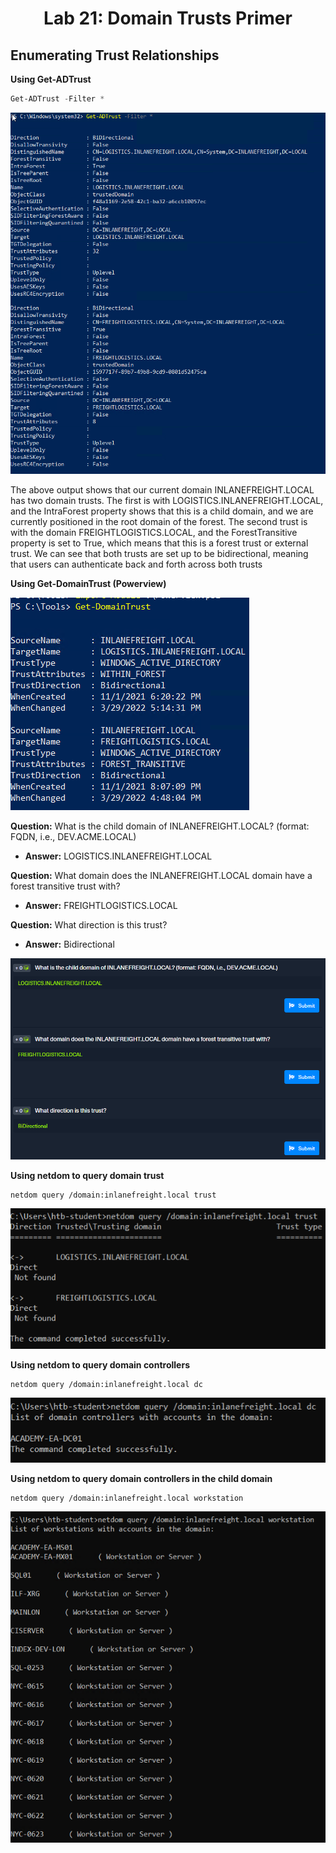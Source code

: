 <div align='center'>

# **Lab 21: Domain Trusts Primer** 

</div>

## **Enumerating Trust Relationships**

**Using Get-ADTrust**

```powershell
Get-ADTrust -Filter *
```

![](../imgs/Lab/Lab21/1.png)

The above output shows that our current domain INLANEFREIGHT.LOCAL has two domain trusts. The first is with LOGISTICS.INLANEFREIGHT.LOCAL, and the IntraForest property shows that this is a child domain, and we are currently positioned in the root domain of the forest. The second trust is with the domain FREIGHTLOGISTICS.LOCAL, and the ForestTransitive property is set to True, which means that this is a forest trust or external trust. We can see that both trusts are set up to be bidirectional, meaning that users can authenticate back and forth across both trusts

**Using Get-DomainTrust (Powerview)**

![](../imgs/Lab/Lab21/2.png)

**Question:** What is the child domain of INLANEFREIGHT.LOCAL? (format: FQDN, i.e., DEV.ACME.LOCAL)
- **Answer:** LOGISTICS.INLANEFREIGHT.LOCAL

**Question:** What domain does the INLANEFREIGHT.LOCAL domain have a forest transitive trust with?
- **Answer:** FREIGHTLOGISTICS.LOCAL

**Question:** What direction is this trust?
- **Answer:** Bidirectional

![](../imgs/Lab/Lab21/3.png)

**Using netdom to query domain trust**

```batch
netdom query /domain:inlanefreight.local trust
```

![](../imgs/Lab/Lab21/4.png)

**Using netdom to query domain controllers**

```batch
netdom query /domain:inlanefreight.local dc
```

![](../imgs/Lab/Lab21/5.png)

**Using netdom to query domain controllers in the child domain**

```batch
netdom query /domain:inlanefreight.local workstation
```

![](../imgs/Lab/Lab21/6.png)
